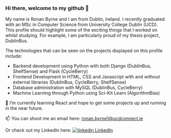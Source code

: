 ### Hi there, welcome to my github 👋

My name is Ronan Byrne and I am from Dublin, Ireland. I recently graduated with an MSc in Computer Science from University College Dublin (UCD). This profile should highlight some of the exciting things that I worked on whilst studying. For example, I am particularly proud of my thesis project, DublinBus. 

The technologies that can be seen on the projects displayed on this profile include:

- Backend development using Python with both Django (DublinBus, ShelfSense) and Flask (CycleBerry)
- Frontend Development in HTML, CSS and Javascript with and without external libraries (DublinBus, CycleBerry, ShelfSense)
- Database administration with MySQL (DublinBus, CycleBerry)
- Machine Learning through Python using Sci-Kit Learn (AlgorithmBias)

🌱 I’m currently learning React and hope to get some projects up and running in the near future.

📫 You can shoot me an email here: ronan.byrne1@ucdconnect.ie

Or check out my LinkedIn here: <a href="https://www.linkedin.com/in/ronan-byrne-7311921a8/" rel="nofollow noreferrer"><img src="https://i.stack.imgur.com/gVE0j.png" alt="linkedin"> LinkedIn </a> 


<!--
**ronanb95/ronanb95** is a ✨ _special_ ✨ repository because its `README.md` (this file) appears on your GitHub profile.

Here are some ideas to get you started:

- 🔭 I’m currently working on ...
- 🌱 I’m currently learning ...
- 👯 I’m looking to collaborate on ...
- 🤔 I’m looking for help with ...
- 💬 Ask me about ...
- 📫 How to reach me: ...
- 😄 Pronouns: ...
- ⚡ Fun fact: ...
-->
